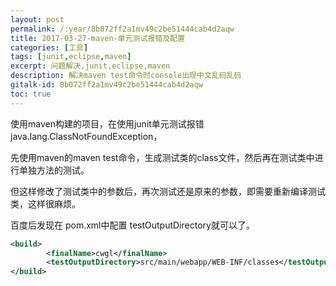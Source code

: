 ```yaml
---
layout: post
permalink: /:year/8b072ff2a1mv49c2be51444cab4d2aqw
title: 2017-03-27-maven-单元测试报错及配置
categories: [工具]
tags: [junit,eclipse,maven]
excerpt: 问题解决,junit,eclipse,maven
description: 解决maven test命令时console出现中文乱码乱码
gitalk-id: 8b072ff2a1mv49c2be51444cab4d2aqw
toc: true
---
```


使用maven构建的项目，在使用junit单元测试报错java.lang.ClassNotFoundException，

先使用maven的maven test命令，生成测试类的class文件，然后再在测试类中进行单独方法的测试。

但这样修改了测试类中的参数后，再次测试还是原来的参数，即需要重新编译测试类，这样很麻烦。


百度后发现在 pom.xml中配置 testOutputDirectory就可以了。

```xml
<build>
   	 	<finalName>cwgl</finalName>
   	 	<testOutputDirectory>src/main/webapp/WEB-INF/classes</testOutputDirectory>
</build>
```